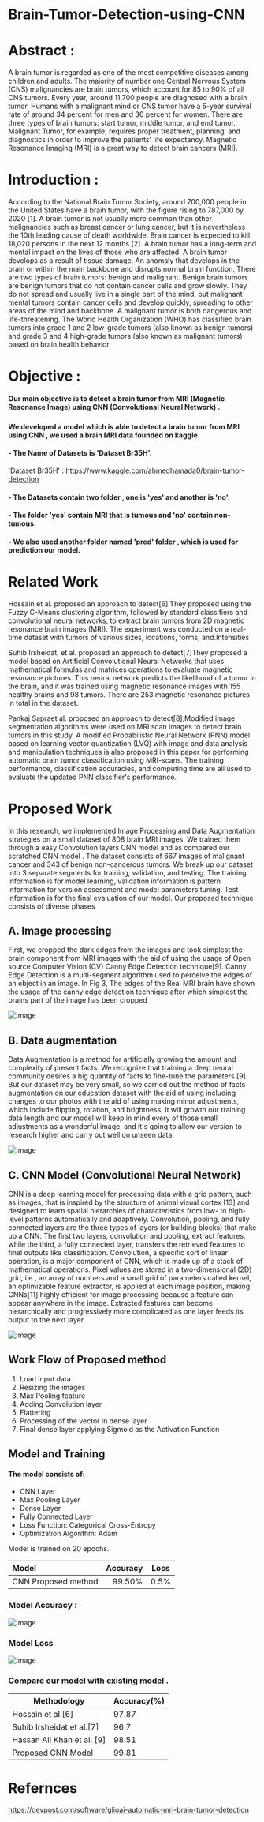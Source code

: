 # Brain-Tumor-Detection-using-CNN
# Abstract :
 A brain tumor is regarded as one of the most competitive diseases among children and adults. The majority of number one Central Nervous System (CNS) malignancies are brain tumors, which account for 85 to 90% of all CNS tumors. Every year, around 11,700 people are diagnosed with a brain tumor. Humans with a malignant mind or CNS tumor have a 5-year survival rate of around 34 percent for men and 36 percent for women. There are three types of brain tumors: start tumor, middle tumor, and end tumor. Malignant Tumor, for example, requires proper treatment, planning, and diagnostics in order to improve the patients' life expectancy. Magnetic Resonance Imaging (MRI) is a great way to detect brain cancers (MRI). 
 
# Introduction :
According to the National Brain Tumor Society, around 700,000 people in the United States have a brain tumor, with the figure rising to 787,000 by 2020 [1]. A brain tumor is not usually more common than other malignancies such as breast cancer or lung cancer, but it is nevertheless the 10th leading cause of death worldwide. Brain cancer is expected to kill 18,020 persons in the next 12 months [2]. A brain tumor has a long-term and mental impact on the lives of those who are affected. A brain tumor develops as a result of tissue damage. An anomaly that develops in the brain or within the main backbone and disrupts normal brain function. There are two types of brain tumors: benign and malignant. Benign brain tumors are benign tumors that do not contain cancer cells and grow slowly. They do not spread and usually live in a single part of the mind, but malignant mental tumors contain cancer cells and develop quickly, spreading to other areas of the mind and backbone. A malignant tumor is both dangerous and life-threatening. The World Health Organization (WHO) has classified brain tumors into grade 1 and 2 low-grade tumors (also known as benign tumors) and grade 3 and 4 high-grade tumors (also known as malignant tumors) based on brain health behavior 

# Objective : 
#### Our main objective is to detect a brain tumor from MRI (Magnetic Resonance Image) using CNN (Convolutional Neural Network) .
###
#### We developed a model which is able to detect a brain tumor from MRI using CNN , we used a brain MRI data founded on kaggle.
#### - The Name of Datasets is 'Dataset Br35H'.
'Dataset Br35H' :   https://www.kaggle.com/ahmedhamada0/brain-tumor-detection
#### - The Datasets contain two folder , one is 'yes' and another is 'no'.
#### - The folder 'yes' contain MRI that is tumous and 'no' contain non-tumous.
#### - We also  used another folder named 'pred' folder , which is used for prediction our model.

# Related Work
Hossain et al. proposed an approach to detect[6].They proposed using the Fuzzy C-Means clustering algorithm, followed by standard classifiers and convolutional neural networks, to extract brain tumors from 2D magnetic resonance brain images (MRI). The experiment was conducted on a real-time dataset with tumors of various sizes, locations, forms, and.Intensities

Suhib Irsheidat, et al. proposed an approach to detect[7]They proposed a model based on Artificial Convolutional Neural Networks that uses mathematical formulas and matrices operations to evaluate magnetic resonance pictures. This neural network predicts the likelihood of a tumor in the brain, and it was trained using magnetic resonance images with 155 healthy brains and 98 tumors. There are 253 magnetic resonance pictures in total in the dataset.

Pankaj Sapraet al. proposed an approach to detect[8],Modified image segmentation algorithms were used on MRI scan images to detect brain tumors in this study. A modified Probabilistic Neural Network (PNN) model based on learning vector quantization (LVQ) with image and data analysis and manipulation techniques is also proposed in this paper for performing automatic brain tumor classification using MRI-scans. The training performance, classification accuracies, and computing time are all used to evaluate the updated PNN classifier's performance.


# Proposed Work
In this research, we implemented Image Processing and Data Augmentation strategies on a small dataset of 808 brain MRI images. We trained them through a easy Convolution layers CNN model and as compared our scratched CNN model . The dataset consists of 667 images of malignant cancer and 343 of benign non-cancerous tumors. We break up our dataset into 3 separate segments for training, validation, and testing. The training information is for model learning, validation information is pattern information for version assessment and model parameters tuning. Test information is for the final evaluation of our model. Our proposed technique consists of diverse phases


## A. Image processing
First, we cropped the dark edges from the images and took simplest the brain component from MRI images with the aid of using the usage of Open source Computer Vision (CV) Canny Edge Detection technique[9]. Canny Edge Detection is a multi-segment algorithm used to perceive the edges of an object in an image. In Fig 3, The edges of the Real MRI brain have shown the usage of the canny edge detection technique after which simplest the brains part of the image has been cropped

![image](https://user-images.githubusercontent.com/45984646/175514889-f1e30b08-f89d-4594-ac87-adfbf46ec916.png)

## B. Data augmentation
Data Augmentation is a method for artificially growing the amount and complexity of present facts. We recognize that training a deep neural community desires a big quantity of facts to fine-tune the parameters [9]. But our dataset may be very small, so we carried out the method of facts augmentation on our education dataset with the aid of using including changes to our photos with the aid of using making minor adjustments, which include flipping, rotation, and brightness. It will growth our training data length and our model will keep in mind every of those small adjustments as a wonderful image, and it's going to allow our version to research higher and carry out well on unseen data. 

![image](https://user-images.githubusercontent.com/45984646/175515041-e0943fd7-c7de-43bd-b104-1c984c0109d9.png)

## C. CNN Model (Convolutional Neural Network)
CNN is a deep learning model for processing data with a grid pattern, such as images, that is inspired by the structure of animal visual cortex [13] and designed to learn spatial hierarchies of characteristics from low- to high-level patterns automatically and adaptively. Convolution, pooling, and fully connected layers are the three types of layers (or building blocks) that make up a CNN. The first two layers, convolution and pooling, extract features, while the third, a fully connected layer, transfers the retrieved features to final outputs like classification. Convolution, a specific sort of linear operation, is a major component of CNN, which is made up of a stack of mathematical operations. Pixel values are stored in a two-dimensional (2D) grid, i.e., an array of numbers and a small grid of parameters called kernel, an optimizable feature extractor, is applied at each image position, making CNNs[11] highly efficient for image processing because a feature can appear anywhere in the image. Extracted features can become hierarchically and progressively more complicated as one layer feeds its output to the next layer.

![image](https://user-images.githubusercontent.com/45984646/175516525-d1852026-1e1e-4c16-bf8f-f5d27e599f3e.png)


## Work Flow of Proposed method

1. Load input data
2. Resizing the images
3. Max Pooling feature
4. Adding Convolution layer
5. Flattering
6.	Processing of the vector in dense layer
7.	Final dense layer applying Sigmoid as the Activation Function









## Model and Training
#### The model consists of:

* CNN Layer
* Max Pooling Layer
* Dense Layer
* Fully Connected Layer
* Loss Function: Categorical Cross-Entropy
* Optimization Algorithm: Adam

Model is trained on 20 epochs.

Model | Accuracy | Loss
| :--- | ---: | :---:
CNN Proposed method  | 99.50% | 0.5%

### Model Accuracy :

![image](https://user-images.githubusercontent.com/45984646/175507341-24c55b8a-2a1f-4f0d-9889-3ca944bab920.png)

### Model Loss

![image](https://user-images.githubusercontent.com/45984646/175507184-38bb552c-aed2-4917-a57c-214bd5c58dfd.png)


### Compare our model with existing model . 

Methodology  | Accuracy(%)
------------- | -------------
Hossain et al.[6]  | 97.87
Suhib Irsheidat et al.[7]  | 96.7
Hassan Ali Khan et al. [9]  | 98.51
Proposed CNN Model   | 99.81


# Refernces
https://devpost.com/software/glioai-automatic-mri-brain-tumor-detection



